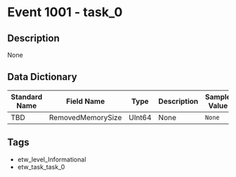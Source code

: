 # Event 1001 - task_0

## Description
None

## Data Dictionary
|Standard Name|Field Name|Type|Description|Sample Value|
|---|---|---|---|---|
|TBD|RemovedMemorySize|UInt64|None|`None`|

## Tags
* etw_level_Informational
* etw_task_task_0